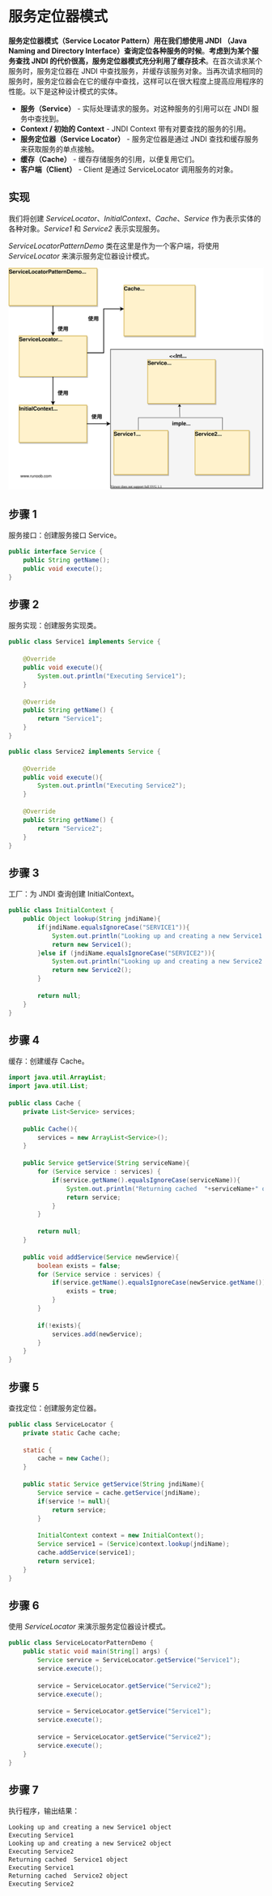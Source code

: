 # 服务定位器模式

**服务定位器模式（Service Locator Pattern）用在我们想使用 JNDI （Java Naming and Directory Interface）查询定位各种服务的时候**。**考虑到为某个服务查找 JNDI 的代价很高，服务定位器模式充分利用了缓存技术**。在首次请求某个服务时，服务定位器在 JNDI 中查找服务，并缓存该服务对象。当再次请求相同的服务时，服务定位器会在它的缓存中查找，这样可以在很大程度上提高应用程序的性能。以下是这种设计模式的实体。

- **服务（Service）** - 实际处理请求的服务。对这种服务的引用可以在 JNDI 服务中查找到。
- **Context / 初始的 Context** - JNDI Context 带有对要查找的服务的引用。
- **服务定位器（Service Locator）** - 服务定位器是通过 JNDI 查找和缓存服务来获取服务的单点接触。
- **缓存（Cache）** - 缓存存储服务的引用，以便复用它们。
- **客户端（Client）** - Client 是通过 ServiceLocator 调用服务的对象。

## 实现

我们将创建 *ServiceLocator*、*InitialContext*、*Cache*、*Service* 作为表示实体的各种对象。*Service1* 和 *Service2* 表示实现服务。

*ServiceLocatorPatternDemo* 类在这里是作为一个客户端，将使用 *ServiceLocator* 来演示服务定位器设计模式。

![服务定位器模式的 UML 图](_images/service_locator.svg)

## 步骤 1

服务接口：创建服务接口 Service。

```java
public interface Service {   
    public String getName();   
    public void execute(); 
}
```

## 步骤 2

服务实现：创建服务实现类。

```java
public class Service1 implements Service {   
    
    @Override  
    public void execute(){      
        System.out.println("Executing Service1");   
    }    
    
    @Override   
    public String getName() {      
        return "Service1";   
    } 
}
```

```java
public class Service2 implements Service {   
    
    @Override  
    public void execute(){      
        System.out.println("Executing Service2");   
    }    
    
    @Override   
    public String getName() {      
        return "Service2";   
    } 
}
```

## 步骤 3

工厂：为 JNDI 查询创建 InitialContext。

```java
public class InitialContext {   
    public Object lookup(String jndiName){      
        if(jndiName.equalsIgnoreCase("SERVICE1")){         
            System.out.println("Looking up and creating a new Service1 object"); 
            return new Service1();      
        }else if (jndiName.equalsIgnoreCase("SERVICE2")){
            System.out.println("Looking up and creating a new Service2 object"); 
            return new Service2();      
        }      
        
        return null;         
    } 
}
```

## 步骤 4

缓存：创建缓存 Cache。

```java
import java.util.ArrayList; 
import java.util.List;  

public class Cache {    
    private List<Service> services;    
    
    public Cache(){      
        services = new ArrayList<Service>();   
    }    
    
    public Service getService(String serviceName){      
        for (Service service : services) {
            if(service.getName().equalsIgnoreCase(serviceName)){ 
                System.out.println("Returning cached  "+serviceName+" object");
                return service;         
            }      
        }      
        
        return null;   
    }    
    
    public void addService(Service newService){      
        boolean exists = false;      
        for (Service service : services) {
            if(service.getName().equalsIgnoreCase(newService.getName())){ 
                exists = true;         
            }      
        }      
        
        if(!exists){         
            services.add(newService);      
        }   
    } 
}
```

## 步骤 5

查找定位：创建服务定位器。

```java
public class ServiceLocator {   
    private static Cache cache;  
    
    static {      
        cache = new Cache();       
    }    
    
    public static Service getService(String jndiName){       
        Service service = cache.getService(jndiName);       
        if(service != null){         
            return service;      
        }       
        
        InitialContext context = new InitialContext();      
        Service service1 = (Service)context.lookup(jndiName); 
        cache.addService(service1);      
        return service1;   
    } 
}
```

## 步骤 6

使用 *ServiceLocator* 来演示服务定位器设计模式。

```java
public class ServiceLocatorPatternDemo {   
    public static void main(String[] args) {      
        Service service = ServiceLocator.getService("Service1");      
        service.execute();   
        
        service = ServiceLocator.getService("Service2");      
        service.execute(); 
        
        service = ServiceLocator.getService("Service1");      
        service.execute();  
        
        service = ServiceLocator.getService("Service2");      
        service.execute();         
    }
}
```

## 步骤 7

执行程序，输出结果：

```
Looking up and creating a new Service1 object
Executing Service1
Looking up and creating a new Service2 object
Executing Service2
Returning cached  Service1 object
Executing Service1
Returning cached  Service2 object
Executing Service2
```